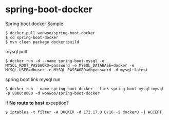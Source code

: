 # spring-boot-docker

Spring boot docker Sample

```
$ docker pull wonwoo/spring-boot-docker
$ cd spring-boot-docker
$ mvn clean package docker:build
```

mysql pull 
```
$ docker run -d --name spring-boot-mysql -e MYSQL_ROOT_PASSWORD=password -e MYSQL_DATABASE=docker -e MYSQL_USER=dbuser -e MYSQL_PASSWORD=dbpassword -d mysql:latest
```

spring boot link mysql run
```
$ docker run --name spring-boot-docker --link spring-boot-mysql:mysql -p 8080:8080 -d wonwoo/spring-boot-docker
```

if **No route to host** exception?
```
$ iptables -t filter -A DOCKER -d 172.17.0.0/16 -i docker0 -j ACCEPT
```
